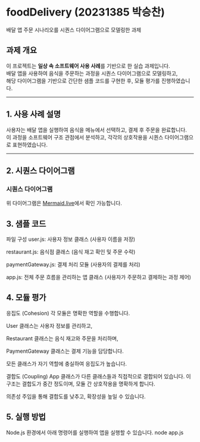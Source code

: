 # foodDelivery (20231385 박승찬)
배달 앱 주문 시나리오를 시퀀스 다이어그램으로 모델링한 과제

##  과제 개요

이 프로젝트는 **일상 속 소프트웨어 사용 사례**를 기반으로 한 실습 과제입니다.  
배달 앱을 사용하여 음식을 주문하는 과정을 시퀀스 다이어그램으로 모델링하고,  
해당 다이어그램을 기반으로 간단한 샘플 코드를 구현한 후, 모듈 평가를 진행하였습니다.

---

##  1. 사용 사례 설명

사용자는 배달 앱을 실행하여 음식을 메뉴에서 선택하고, 결제 후 주문을 완료합니다.  
이 과정을 소프트웨어 구조 관점에서 분석하고, 각각의 상호작용을 시퀀스 다이어그램으로 표현하였습니다.

---

##  2. 시퀀스 다이어그램

### 시퀀스 다이어그램

위 다이어그램은 [Mermaid.live](https://mermaid.live/edit#pako:eNqFkk1LI0EQhv9KU-ckTMY4H30QxIW9LoKXZS5Npo1B52M7M6wx5GQOSgIiGFExMqIIQgQ1ih78RenOf9hKRjPEuNin7nqfequK6gaUA5cDhRr_E3O_zH9UWUUwz_EJnpCJqFquhsyPyFqNi_nochjOB1d5LWKxwOu89ovVPe5HP1nE_7K646fE2Dy_tIRulKjuA1Ht69HxPpH3B0Reng9fXlXv9Quy11HtHpG3R3L_iahWMtrtpRTKCGV9TFl10R8OEjI67aIjUWdH6vEuTcng_NQ_hdXFHmbPlx8-3qvkfMYkrTs7YwYmXTnAPpOWbPdTfpbMf3ZuPQwHz9j6oWw__3ewqzfZ_36Udyo5VHsnRJ225FUnc0RqPFiGTXTcREfevKU7ghxURNUFGomY58DjwmPjJzTGqgPRBve4AxSvLhObDjh-E3Nw57-DwPtIE0Fc2QC6zrZq-IpDFwd__3HTqOC-y8VKEPsRUGtiAbQB20B1Sy_YZkk3TU2zi9qinYM6UNMuWCW9aJXsBVszNM1q5mBnUlMrGHpxwdA1y0DVtIxi8x-CgC7Q)에서 확인 가능합니다.

## 3. 샘플 코드
파일 구성
user.js: 사용자 정보 클래스 (사용자 이름을 저장)

restaurant.js: 음식점 클래스 (음식 재고 확인 및 주문 수락)

paymentGateway.js: 결제 처리 모듈 (사용자의 결제를 처리)

app.js: 전체 주문 흐름을 관리하는 앱 클래스 (사용자가 주문하고 결제하는 과정 제어)

## 4. 모듈 평가
응집도 (Cohesion)
각 모듈은 명확한 역할을 수행합니다.

User 클래스는 사용자 정보를 관리하고,

Restaurant 클래스는 음식 재고와 주문을 처리하며,

PaymentGateway 클래스는 결제 기능을 담당합니다.

모든 클래스가 자기 역할에 충실하여 응집도가 높습니다.

결합도 (Coupling)
App 클래스가 다른 클래스들과 직접적으로 결합되어 있습니다. 이 구조는 결합도가 중간 정도이며, 모듈 간 상호작용을 명확하게 합니다.

의존성 주입을 통해 결합도를 낮추고, 확장성을 높일 수 있습니다.

## 5. 실행 방법
Node.js 환경에서 아래 명령어를 실행하여 앱을 실행할 수 있습니다.
node app.js
